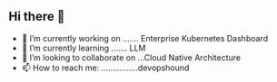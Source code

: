 ## Hi there 👋
- 🔭 I’m currently working on ....... Enterprise Kubernetes Dashboard
- 🌱 I’m currently learning .......   LLM
- 👯 I’m looking to collaborate on ...Cloud Native Architecture
- 📫 How to reach me: ................devopshound

